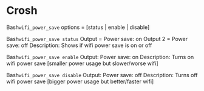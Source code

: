 # Crosh
Bash```wifi_power_save```
options =  [status | enable | disable]

Bash```wifi_power_save status```
Output = Power save: on
Output 2 = Power save: off
Description: Shows if wifi power save is on or off

Bash```wifi_power_save enable```
Output: Power save: on
Description: Turns on wifi power save [smaller power usage but slower/worse wifi]

Bash```wifi_power_save disable```
Output: Power save: off
Description: Turns off wifi power save [bigger power usage but better/faster wifi]

